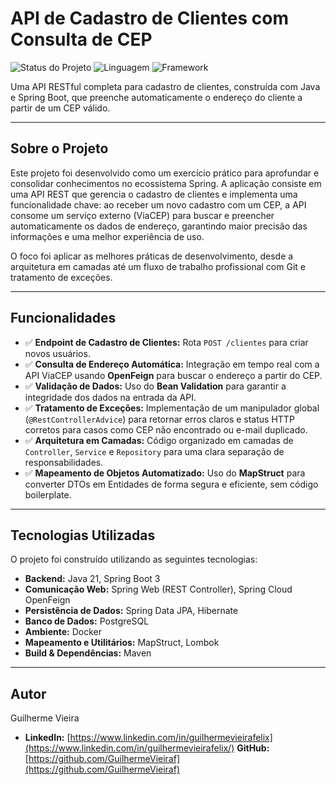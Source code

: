 # API de Cadastro de Clientes com Consulta de CEP

![Status do Projeto](https://img.shields.io/badge/status-conclu%C3%ADdo-green)
![Linguagem](https://img.shields.io/badge/java-21-blue)
![Framework](https://img.shields.io/badge/spring%20boot-3.x-brightgreen)

Uma API RESTful completa para cadastro de clientes, construída com Java e Spring Boot, que preenche automaticamente o endereço do cliente a partir de um CEP válido.

---

## Sobre o Projeto

Este projeto foi desenvolvido como um exercício prático para aprofundar e consolidar conhecimentos no ecossistema Spring. A aplicação consiste em uma API REST que gerencia o cadastro de clientes e implementa uma funcionalidade chave: ao receber um novo cadastro com um CEP, a API consome um serviço externo (ViaCEP) para buscar e preencher automaticamente os dados de endereço, garantindo maior precisão das informações e uma melhor experiência de uso.

O foco foi aplicar as melhores práticas de desenvolvimento, desde a arquitetura em camadas até um fluxo de trabalho profissional com Git e tratamento de exceções.

---

## Funcionalidades

* ✅ **Endpoint de Cadastro de Clientes:** Rota `POST /clientes` para criar novos usuários.
* ✅ **Consulta de Endereço Automática:** Integração em tempo real com a API ViaCEP usando **OpenFeign** para buscar o endereço a partir do CEP.
* ✅ **Validação de Dados:** Uso do **Bean Validation** para garantir a integridade dos dados na entrada da API.
* ✅ **Tratamento de Exceções:** Implementação de um manipulador global (`@RestControllerAdvice`) para retornar erros claros e status HTTP corretos para casos como CEP não encontrado ou e-mail duplicado.
* ✅ **Arquitetura em Camadas:** Código organizado em camadas de `Controller`, `Service` e `Repository` para uma clara separação de responsabilidades.
* ✅ **Mapeamento de Objetos Automatizado:** Uso do **MapStruct** para converter DTOs em Entidades de forma segura e eficiente, sem código boilerplate.

---

## Tecnologias Utilizadas

O projeto foi construído utilizando as seguintes tecnologias:

* **Backend:** Java 21, Spring Boot 3
* **Comunicação Web:** Spring Web (REST Controller), Spring Cloud OpenFeign
* **Persistência de Dados:** Spring Data JPA, Hibernate
* **Banco de Dados:** PostgreSQL
* **Ambiente:** Docker
* **Mapeamento e Utilitários:** MapStruct, Lombok
* **Build & Dependências:** Maven

---



##  Autor

Guilherme Vieira

* **LinkedIn:** [https://www.linkedin.com/in/guilhermevieirafelix](https://www.linkedin.com/in/guilhermevieirafelix/)   **GitHub:** [https://github.com/GuilhermeVieiraf](https://github.com/GuilhermeVieiraf)

